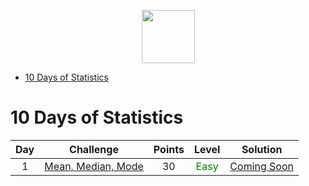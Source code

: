 <p align="center">
    <a href="https://www.hackerrank.com/RodneyShag">
        <img height=85 src="https://d3keuzeb2crhkn.cloudfront.net/hackerrank/assets/styleguide/logo_wordmark-f5c5eb61ab0a154c3ed9eda24d0b9e31.svg">
    </a>
</p>

- [10 Days of Statistics](#10-days-of-statistics)

# 10 Days of Statistics
|Day|Challenge|Points|Level|Solution|
|:---:|:---------:|:------:|:--------:|:--------:|
|1|[Mean, Median, Mode](https://www.hackerrank.com/challenges/s10-basic-statistics/problem)|30|<span style="color:green">Easy</span>|[Coming Soon]()|
